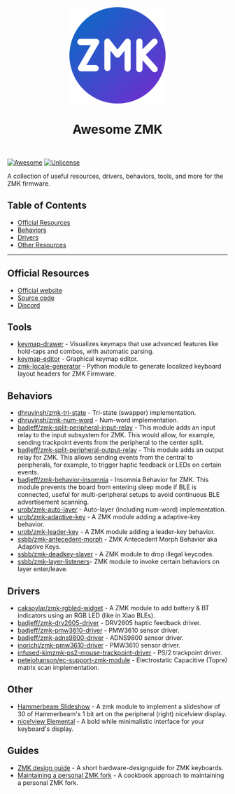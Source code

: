 <div align="center">
  <img width="220" height="220" src="./logo.png" />
  <h1>Awesome ZMK</h1>
  <br/>
</div>

[![Awesome](https://cdn.rawgit.com/sindresorhus/awesome/d7305f38d29fed78fa85652e3a63e154dd8e8829/media/badge.svg)](https://github.com/sindresorhus/awesome) [![Unlicense](https://upload.wikimedia.org/wikipedia/commons/e/ee/Unlicense_Blue_Badge.svg)](https://unlicense.org)

A collection of useful resources, drivers, behaviors, tools, and more for the ZMK firmware.

## Table of Contents

- [Official Resources](#official-resources)
- [Behaviors](#behaviors)
- [Drivers](#drivers)
- [Other Resources](#other-resources)

---

## Official Resources

- [Official website](https://zmk.dev/)
- [Source code](https://github.com/zmkfirmware/zmk)
- [Discord](https://zmk.dev/community/discord/invite)

## Tools

- [keymap-drawer](https://github.com/caksoylar/keymap-drawer) - Visualizes keymaps that use advanced features like hold-taps and combos, with automatic parsing.
- [keymap-editor](https://github.com/nickcoutsos/keymap-editor) - Graphical keymap editor.
- [zmk-locale-generator](https://github.com/joelspadin/zmk-locale-generator) - Python module to generate localized keyboard layout headers for ZMK Firmware.

## Behaviors

- [dhruvinsh/zmk-tri-state](https://github.com/dhruvinsh/zmk-tri-state) - Tri-state (swapper) implementation.
- [dhruvinsh/zmk-num-word](https://github.com/dhruvinsh/zmk-num-word) - Num-word implementation.
- [badjeff/zmk-split-peripheral-input-relay](https://github.com/badjeff/zmk-split-peripheral-input-relay) - This module adds an input relay to the input subsystem for ZMK. This would allow, for example, sending trackpoint events from the peripheral to the center split.
- [badjeff/zmk-split-peripheral-output-relay](https://github.com/badjeff/zmk-split-peripheral-output-relay) - This module adds an output relay for ZMK. This allows sending events from the central to peripherals, for example, to trigger haptic feedback or LEDs on certain events.
- [badjeff/zmk-behavior-insomnia](https://github.com/badjeff/zmk-behavior-insomnia/) - Insomnia Behavior for ZMK. This module prevents the board from entering sleep mode if BLE is connected, useful for multi-peripheral setups to avoid continuous BLE advertisement scanning.
- [urob/zmk-auto-layer](https://github.com/urob/zmk-auto-layer) - Auto-layer (including num-word) implementation.
- [urob/zmk-adaptive-key](https://github.com/urob/zmk-adaptive-key) - A ZMK module adding a adaptive-key behavior.
- [urob/zmk-leader-key](https://github.com/urob/zmk-leader-key) - A ZMK module adding a leader-key behavior.
- [ssbb/zmk-antecedent-morph](https://github.com/ssbb/zmk-antecedent-morph) - ZMK Antecedent Morph Behavior aka Adaptive Keys.
- [ssbb/zmk-deadkey-slayer](https://github.com/ssbb/zmk-deadkey-slayer) - A ZMK module to drop illegal keycodes.
- [ssbb/zmk-layer-listeners](https://github.com/ssbb/zmk-layer-listeners)- ZMK module to invoke certain behaviors on layer enter/leave.

## Drivers

- [caksoylar/zmk-rgbled-widget](https://github.com/caksoylar/zmk-rgbled-widget) - A ZMK module to add battery & BT indicators using an RGB LED (like in Xiao BLEs).
- [badjeff/zmk-drv2605-driver](https://github.com/badjeff/zmk-drv2605-driver/) - DRV2605 haptic feedback driver.
- [badjeff/zmk-pmw3610-driver](https://github.com/badjeff/zmk-pmw3610-driver) - PMW3610 sensor driver.
- [badjeff/zmk-adns9800-driver](https://github.com/badjeff/zmk-adns9800-driver) - ADNS9800 sensor driver.
- [inorichi/zmk-pmw3610-driver](https://github.com/inorichi/zmk-pmw3610-driver) - PMW3610 sensor driver.
- [infused-kimzmk-ps2-mouse-trackpoint-driver](https://github.com/infused-kim/kb_zmk_ps2_mouse_trackpoint_driver) - PS/2 trackpoint driver.
- [petejohanson/ec-support-zmk-module](https://github.com/petejohanson/ec-support-zmk-module) - Electrostatic Capacitive (Topre) matrix scan implementation.

## Other

- [Hammerbeam Slideshow](https://github.com/GPeye/hammerbeam-slideshow) - A zmk module to implement a slideshow of 30 of Hammerbeam's 1 bit art on the peripheral (right) nice!view display.
- [nice!view Elemental](https://github.com/kevinpastor/nice-view-elemental) - A bold while minimalistic interface for your keyboard's display.

## Guides

- [ZMK design guide](https://github.com/ebastler/zmk-designguide) - A short hardware-designguide for ZMK keyboards.
- [Maintaining a personal ZMK fork](https://gist.github.com/urob/68a1e206b2356a01b876ed02d3f542c7) - A cookbook approach to maintaining a personal ZMK fork.
